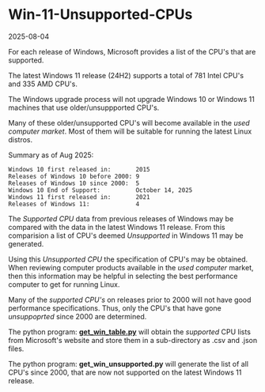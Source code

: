 # Win-11-Unsupported-CPUs

2025-08-04

For each release of Windows, Microsoft provides a list of the CPU's that are supported.

The latest Windows 11 release (24H2) supports a total of 781 Intel CPU's and 335 AMD CPU's.

The Windows upgrade process will not upgrade Windows 10 or Windows 11 machines that use older/unsuppported CPU's.

Many of these older/unsupported CPU's will become available in the *used computer market*. Most of them will be suitable for running the latest Linux distros.

Summary as of Aug 2025:
```
Windows 10 first released in:       2015
Releases of Windows 10 before 2000: 9
Releases of Windows 10 since 2000:  5
Windows 10 End of Support:          October 14, 2025
Windows 11 first released in:       2021
Releases of Windows 11:             4
```

The *Supported CPU* data from previous releases of Windows may be compared with the data in the latest Windows 11 release. From this comparision a list of CPU's deemed *Unsupported* in Windows 11 may be generated.

Using this *Unsupported CPU* the specification of CPU's may be obtained. When reviewing computer products available in the *used computer* market, then this information may be helpful in selecting the best performance computer to get for running Linux.

Many of the *supported CPU's* on releases prior to 2000 will not have good performance specifications. Thus, only the CPU's that have gone *unsuppoprted* since 2000 are determined.

The python program: [**get_win_table.py**](./get_win_table.py) will obtain the *supported* CPU lists from Microsoft's website and store them in a sub-directory as .csv and .json files.

The python program: **get_win_unsupported.py** will generate the list of all CPU's since 2000, that are now not supported on the latest Windows 11 release.

